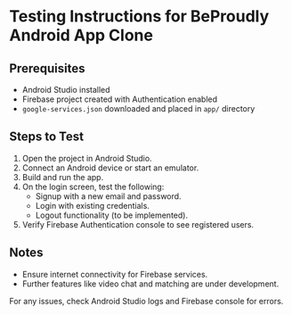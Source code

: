 # Testing Instructions for BeProudly Android App Clone

## Prerequisites
- Android Studio installed
- Firebase project created with Authentication enabled
- `google-services.json` downloaded and placed in `app/` directory

## Steps to Test

1. Open the project in Android Studio.
2. Connect an Android device or start an emulator.
3. Build and run the app.
4. On the login screen, test the following:
   - Signup with a new email and password.
   - Login with existing credentials.
   - Logout functionality (to be implemented).
5. Verify Firebase Authentication console to see registered users.

## Notes
- Ensure internet connectivity for Firebase services.
- Further features like video chat and matching are under development.

For any issues, check Android Studio logs and Firebase console for errors.
